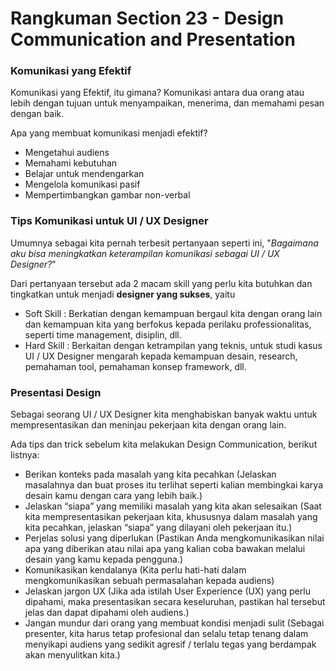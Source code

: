 # Rangkuman Section 23 - Design Communication and Presentation

### Komunikasi yang Efektif

Komunikasi yang Efektif, itu gimana? Komunikasi antara dua orang atau lebih dengan tujuan untuk menyampaikan, menerima, dan memahami pesan dengan baik.

Apa yang membuat komunikasi menjadi efektif?
- Mengetahui audiens
- Memahami kebutuhan
- Belajar untuk mendengarkan
- Mengelola komunikasi pasif
- Mempertimbangkan gambar non-verbal

### Tips Komunikasi untuk UI / UX Designer

Umumnya sebagai kita pernah terbesit pertanyaan seperti ini, "_Bagaimana aku bisa meningkatkan keterampilan komunikasi  sebagai UI /  UX Designer?_"

Dari pertanyaan tersebut ada 2 macam skill yang perlu kita butuhkan dan tingkatkan untuk menjadi **designer yang sukses**, yaitu
- Soft Skill : Berkatian dengan kemampuan bergaul kita dengan orang lain dan kemampuan kita yang berfokus kepada perilaku professionalitas, seperti time management, disiplin, dll.
- Hard Skill : Berkaitan dengan ketrampilan yang teknis, untuk studi kasus UI / UX Designer mengarah kepada kemampuan desain, research, pemahaman tool, pemahaman konsep framework, dll.

### Presentasi Design

Sebagai seorang UI / UX Designer kita menghabiskan banyak waktu untuk mempresentasikan dan meninjau pekerjaan kita dengan orang lain.

Ada tips dan trick sebelum kita melakukan Design Communication, berikut listnya:
- Berikan konteks pada masalah yang kita pecahkan (Jelaskan masalahnya dan buat proses itu terlihat seperti kalian membingkai karya desain kamu dengan cara yang lebih baik.)
- Jelaskan “siapa” yang memiliki masalah yang kita akan selesaikan (Saat kita mempresentasikan pekerjaan kita, khususnya dalam masalah yang kita pecahkan, jelaskan “siapa” yang dilayani oleh pekerjaan itu.)
- Perjelas solusi yang diperlukan (Pastikan Anda mengkomunikasikan nilai apa yang diberikan atau nilai apa yang kalian coba bawakan melalui desain yang kamu kepada pengguna.)
- Komunikasikan kendalanya (Kita perlu hati-hati dalam mengkomunikasikan sebuah permasalahan kepada audiens)
- Jelaskan jargon UX (Jika ada istilah User Experience (UX) yang perlu dipahami, maka presentasikan secara keseluruhan, pastikan hal tersebut jelas dan dapat dipahami oleh audiens.)
- Jangan mundur dari orang yang membuat kondisi menjadi sulit (Sebagai presenter, kita harus tetap profesional dan selalu tetap tenang dalam menyikapi audiens yang sedikit agresif / terlalu tegas yang berdampak akan menyulitkan kita.)

